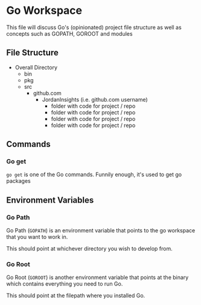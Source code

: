 # Go Workspace
This file will discuss Go's (opinionated) project file structure as well as concepts such as GOPATH, GOROOT and modules
 
## File Structure

 - Overall Directory
	 - bin
	 - pkg
	 - src
		 - github.com
			 - JordanInsights (i.e. github.com username)
				 - folder with code for project / repo
				 - folder with code for project / repo
				 - folder with code for project / repo
				 - folder with code for project / repo

## Commands
### Go get
```go get``` is one of the Go commands. Funnily enough, it's used to get go packages

## Environment Variables
### Go Path
Go Path (```GOPATH```) is an environment variable that points to the go workspace that you want to work in. 

This should point at whichever directory you wish to develop from. 

### Go Root
Go Root (```GOROOT```) is another environment variable that points at the binary which contains everything you need to run Go. 

This should point at the filepath where you installed Go. 